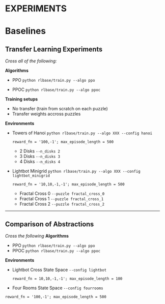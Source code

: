 # EXPERIMENTS

# Baselines
## Transfer Learning Experiments
*Cross all of the following:*

  **Algorithms**
  - PPO   `python rlbase/train.py --algo ppo`
    
  - PPOC  `python rlbase/train.py --algo ppoc`
  
  **Training setups**
  - No transfer (train from scratch on each puzzle)
  - Transfer weights accross puzzles
  
  **Environments**
  - Towers of Hanoi
    `python rlbase/train.py --algo XXX --config hanoi`

      `reward_fn = '100,-1'; max_episode_length = 500`
      - 2 Disks `--n_disks 2`
      - 3 Disks `--n_disks 3`
      - 4 Disks `--n_disks 4`
      
  - Lightbot Minigrid
    `python rlbase/train.py --algo XXX --config lightbot_minigrid`

      `reward_fn = '10,10,-1,-1'; max_episode_length = 500`
      - Fractal Cross 0  `--puzzle fractal_cross_0`
      - Fractal Cross 1  `--puzzle fractal_cross_1`
      - Fractal Cross 2  `--puzzle fractal_cross_2`
     
---
## Comparison of Abstractions 
*Cross the following*
**Algorithms**
  - PPO    `python rlbase/train.py --algo ppo`
  - PPOC   `python rlbase/train.py --algo ppoc`
  
**Environments**
  - Lightbot Cross State Space  `--config lightbot`
  
    `reward_fn = 10,10,-1,-1'; max_episode_length = 100`
    
  - Four Rooms State Space      `--config fourrooms`
  
   `reward_fn = '100,-1'; max_episode_length = 500`
  
  
